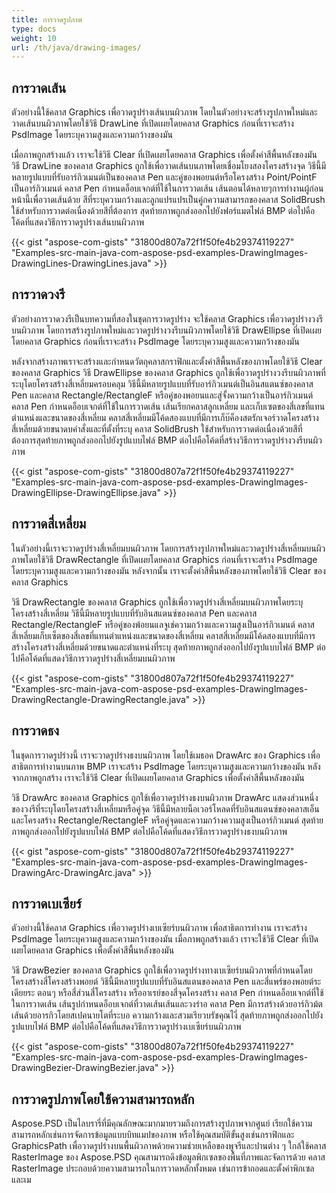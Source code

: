 ```yaml
---
title: การวาดรูปภาพ
type: docs
weight: 10
url: /th/java/drawing-images/
---
```


## **การวาดเส้น**
ตัวอย่างนี้ใช้คลาส Graphics เพื่อวาดรูปร่างเส้นบนผิวภาพ โดยในตัวอย่างจะสร้างรูปภาพใหม่และวาดเส้นบนผิวภาพโดยใช้วิธี DrawLine ที่เปิดเผยโดยคลาส Graphics ก่อนที่เราจะสร้าง PsdImage โดยระบุความสูงและความกว้างของมัน

เมื่อภาพถูกสร้างแล้ว เราจะใช้วิธี Clear ที่เปิดเผยโดยคลาส Graphics เพื่อตั้งค่าสีพื้นหลังของมัน วิธี DrawLine ของคลาส Graphics ถูกใช้เพื่อวาดเส้นบนภาพโดยเชื่อมโยงสองโครงสร้างจุด วิธีนี้มีหลายรูปแบบที่รับอาร์กิวเมนต์เป็นของคลาส Pen และคู่ของพอยนต์หรือโครงสร้าง Point/PointF เป็นอาร์กิวเมนต์ คลาส Pen กำหนดอ็อบเจกต์ที่ใช้ในการวาดเส้น เส้นตอนได้หลายๆการทำงานผู้ก่อนหน้านี้เพื่อวาดเส้นด้วย สีที่ระบุความกว้างและลูกแปรแปรเป็นคู่กความสามารถของคลาส SolidBrush ใช้สำหรับการวาดต่อเนื่องด้วยสีที่ต้องการ สุดท้ายภาพถูกส่งออกไปยังฟอร์แมตไฟล์ BMP ต่อไปคือโค้ดที่แสดงวิธีการวาดรูปร่างเส้นบนผิวภาพ

{{< gist "aspose-com-gists" "31800d807a72f1f50fe4b29374119227" "Examples-src-main-java-com-aspose-psd-examples-DrawingImages-DrawingLines-DrawingLines.java" >}}
## **การวาดวงรี**
ตัวอย่างการวาดวงรีเป็นบทความที่สองในชุดการวาดรูปร่าง จะใช้คลาส Graphics เพื่อวาดรูปร่างวงรีบนผิวภาพ โดยการสร้างรูปภาพใหม่และวาดรูปร่างวงรีบนผิวภาพโดยใช้วิธี DrawEllipse ที่เปิดเผยโดยคลาส Graphics ก่อนที่เราจะสร้าง PsdImage โดยระบุความสูงและความกว้างของมัน

หลังจากสร้างภาพเราจะสร้างและกำหนดวัตถุคลาสกราฟิกและตั้งค่าสีพื้นหลังของภาพโดยใช้วิธี Clear ของคลาส Graphics วิธี DrawEllipse ของคลาส Graphics ถูกใช้เพื่อวาดรูปร่างวงรีบนผิวภาพที่ระบุโดยโครงสร้างสี่เหลี่ยมครอบคลุม วิธีนี้มีหลายรูปแบบที่รับอาร์กิวเมนต์เป็นอินสแตนซ์ของคลาส Pen และคลาส Rectangle/RectangleF หรือคู่ของพอยนและสู่จั้งความกว้างเป็นอาร์กิวเมนต์ คลาส Pen กำหนดอ็อบเจกต์ที่ใช้ในการวาดเส้น เส้นเรียกคลาสลูกเหลี่ยม และเก็บเซตของสี่เลขที่แทนตำแหน่งและขนาดของสี่เหลี่ยม คลาสสี่เหลี่ยมมีโค้ดสองแบบที่มีการเก็บ๊ค็องสตรักเจอร์วาดโครงสร้างสี่เหลี่ยมด้วยขนาดบคำสั่งและที่ตั้งที่ระบุ คลาส SolidBrush ใช้สำหรับการวาดต่อเนื่องด้วยสีที่ต้องการสุดท้ายภาพถูกส่งออกไปยังรูปแบบไฟล์ BMP ต่อไปคือโค้ดที่สร้างวิธีการวาดรูปร่างวงรีบนผิวภาพ

{{< gist "aspose-com-gists" "31800d807a72f1f50fe4b29374119227" "Examples-src-main-java-com-aspose-psd-examples-DrawingImages-DrawingEllipse-DrawingEllipse.java" >}}
## **การวาดสี่เหลี่ยม**
ในตัวอย่างนี้เราจะวาดรูปร่างสี่เหลี่ยมบนผิวภาพ โดยการสร้างรูปภาพใหม่และวาดรูปร่างสี่เหลี่ยมบนผิวภาพโดยใช้วิธี DrawRectangle ที่เปิดเผยโดยคลาส Graphics ก่อนที่เราจะสร้าง PsdImage โดยระบุความสูงและความกว้างของมัน หลังจากนั้น เราจะตั้งค่าสีพื้นหลังของภาพโดยใช้วิธี Clear ของคลาส Graphics

วิธี DrawRectangle ของคลาส Graphics ถูกใช้เพื่อวาดรูปร่างสี่เหลี่ยมบนผิวภาพโดยระบุโครงสร้างสี่เหลี่ยม วิธีนี้มีหลายรูปแบบที่รับอินสแตนซ์ของคลาส Pen และคลาส Rectangle/RectangleF หรือคู่ของพ้อยนแลจูเช่ความกว้างและความสูงเป็นอาร์กิวเมนต์ คลาสสี่เหลี่ยมเก็บเซ็ตของสี่เลขที่แทนตำแหน่งและขนาดของสี่เหลี่ยม คลาสสี่เหลี่ยมมีโค้ดสองแบบที่มีการสร้างโครงสร้างสี่เหลี่ยมด้วยขนาดและตำแหน่งที่ระบุ สุดท้ายภาพถูกส่งออกไปยังรูปแบบไฟล์ BMP ต่อไปคือโค้ดที่แสดงวิธีการวาดรูปร่างสี่เหลี่ยมบนผิวภาพ

{{< gist "aspose-com-gists" "31800d807a72f1f50fe4b29374119227" "Examples-src-main-java-com-aspose-psd-examples-DrawingImages-DrawingRectangle-DrawingRectangle.java" >}}
## **การวาดธง**
ในชุดการวาดรูปร่างนี้ เราจะวาดรูปร่างธงบนผิวภาพ โดยใช้เมธอค DrawArc ของ Graphics เพื่อสาธิตการทำงานบนภาพ BMP เราจะสร้าง PsdImage โดยระบุความสูงและความกว้างของมัน หลังจากภาพถูกสร้าง เราจะใช้วิธี Clear ที่เปิดเผยโดยคลาส Graphics เพื่อตั้งค่าสีพื้นหลังของมัน

วิธี DrawArc ของคลาส Graphics ถูกใช้เพื่อวาดรูปร่างธงบนผิวภาพ DrawArc แสดงส่วนหนึ่งของวงรีที่ระบุโดยโครงสร้างสี่เหลี่ยมหรือคู่จุด วิธีนี้มีหลายน็อเวอร์โหลดที่รับอินสแตนซ์ของคลาสเอ็นและโครงสร้าง Rectangle/RectangleF หรือคู่จุดและความกว้างความสูงเป็นอาร์กิวเมนต์ สุดท้ายภาพถูกส่งออกไปยังรูปแบบไฟล์ BMP ต่อไปคือโค้ดที่แสดงวิธีการวาดรูปร่างธงบนผิวภาพ

{{< gist "aspose-com-gists" "31800d807a72f1f50fe4b29374119227" "Examples-src-main-java-com-aspose-psd-examples-DrawingImages-DrawingArc-DrawingArc.java" >}}
## **การวาดเบเซียร์**
ตัวอย่างนี้ใช้คลาส Graphics เพื่อวาดรูปร่างเบเซียร์บนผิวภาพ เพื่อสาธิตการทำงาน เราจะสร้าง PsdImage โดยระบุความสูงและความกว้างของมัน เมื่อภาพถูกสร้างแล้ว เราจะใช้วิธี Clear ที่เปิดเผยโดยคลาส Graphics เพื่อตั้งค่าสีพื้นหลังของมัน

วิธี DrawBezier ของคลาส Graphics ถูกใช้เพื่อวาดรูปร่างทางเบเซียร์บนผิวภาพที่กำหนดโดยโครงสร้างสี่โครงสร้างพอยต์ วิธีนี้มีหลายรูปแบบที่รับอินสแตนของคลาส Pen และสี่แพร์ของพอยต์ระเดียยระ ตอนๆ หรือสี่ส่วนสี่โครงสร้าง หรืออาเรย์ของสี่จุดโครงสร้าง คลาส Pen กำหนดอ็อบเจกต์ที่ใช้ในการวาดเส้น เส้นรูปกำหนดอ็อบเจกต์ที่วาดเส้นเส้นและวงร่าอ คลาส Pen มีการสร้างด้วยอาร์กิวม้ตเส้นด้วยอารกิวโดยสเปคนายโตที่ระบอ ความกว้างและสวมเรียวบรัชคุณไงี่ สุดท้ายภาพถูกส่งออกไปยังรูปแบบไฟล์ BMP ต่อไปคือโค้ดที่แสดงวิธีการวาดรูปร่างเบเซียร์บนผิวภาพ

{{< gist "aspose-com-gists" "31800d807a72f1f50fe4b29374119227" "Examples-src-main-java-com-aspose-psd-examples-DrawingImages-DrawingBezier-DrawingBezier.java" >}}
## **การวาดรูปภาพโดยใช้ความสามารถหลัก**
Aspose.PSD เป็นไลบรารี่ที่มีคุณลักษณะมากมายรวมถึงการสร้างรูปภาพจากศูนย์ เรียกใช้ความสามารถหลักเช่นการจัดการข้อมูลแบบบิทแมปของภาพ หรือใช้คุณสมบัติขั้นสูงเช่นกราฟิกและ GraphicsPath เพื่อวาดรูปร่างบนพื้นผิวภาพด้วยความช่วยเหลือของพูจรีและปานต่าง ๆ ใกล้ใช้คลาส RasterImage ของ Aspose.PSD คุณสามารถดึงข้อมูลพิกเซลของพื้นที่ภาพและจัดการด้วย คลาส RasterImage ประกอบด้วยความสามารถในการวาดหลักทั้งหมด เช่นการข้าถอดและตั้งค่าพิกเซลและเม
